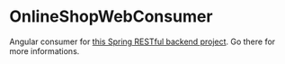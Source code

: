 # OnlineShopWebConsumer

Angular consumer for [this Spring RESTful backend project](https://github.com/kflorczyk/OnlineShopBackend). Go there for more informations.